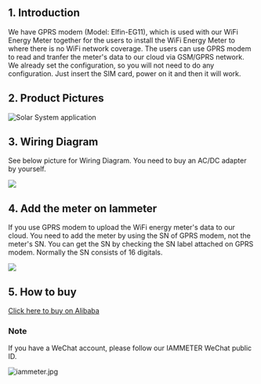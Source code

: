 

## 1. Introduction
We have GPRS modem (Model: Elfin-EG11), which is used with our WiFi Energy Meter together for the users to install the WiFi Energy Meter to where there is no WiFi network coverage. The users can use GPRS modem to read and tranfer the meter's data to our cloud via GSM/GPRS network. We already set the configuration, so you will not need to do any configuration. Just insert the SIM card, power on it and then it will work.

## 2. Product Pictures

![Solar System application](https://leweidoc.oss-cn-hangzhou.aliyuncs.com/lewei50/img/GPRSModem-20190618-L1.jpg)

## 3. Wiring Diagram

See below picture for Wiring Diagram. You need to buy an AC/DC adapter by yourself.

![](https://leweidoc.oss-cn-hangzhou.aliyuncs.com/lewei50/img/iammeter-20191112-L1.jpg)

## 4. Add the meter on Iammeter

If you use GPRS modem to upload the WiFi energy meter's data to our cloud. You need to add the meter by using the SN of GPRS modem, not the meter's SN. You can get the SN by checking the SN label attached on GPRS modem. Normally the SN consists of 16 digitals.

![](https://leweidoc.oss-cn-hangzhou.aliyuncs.com/lewei50/img/iammeter-20191112-L2.jpg)


## 5. How to buy

[Click here to buy on Alibaba](https://www.alibaba.com/product-detail/GPRS-Modem-for-Smart-Energy-Meter_62165731275.html)

### Note

If you have a WeChat account, please follow our IAMMETER WeChat public ID.

![iammeter.jpg](https://leweidoc.oss-cn-hangzhou.aliyuncs.com/lewei50/img/iammeter-20181103-1.jpg)
